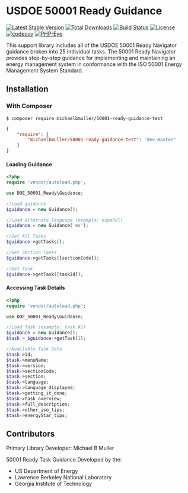 # USDOE 50001 Ready Guidance


[![Latest Stable Version](https://poser.pugx.org/michaelbmuller/50001-ready-guidance-test/v/stable)](https://packagist.org/packages/michaelbmuller/50001-ready-guidance-test)
[![Total Downloads](https://poser.pugx.org/michaelbmuller/50001-ready-guidance-test/downloads)](https://packagist.org/packages/michaelbmuller/50001-ready-guidance-test)
[![Build Status](https://travis-ci.org/michaelbmuller/50001-ready-guidance-test.svg?branch=master)](https://travis-ci.org/michaelbmuller/50001-ready-guidance-test)
[![License](https://poser.pugx.org/michaelbmuller/50001-ready-guidance-test/license)](https://packagist.org/packages/michaelbmuller/50001-ready-guidance-test)
[![codecov](https://codecov.io/gh/michaelbmuller/50001-ready-guidance-test/branch/master/graph/badge.svg)](https://codecov.io/gh/michaelbmuller/50001-ready-guidance-test)
[![PHP-Eye](https://php-eye.com/badge/michaelbmuller/50001-ready-guidance-test/tested.svg?style=flat)](https://php-eye.com/package/michaelbmuller/50001-ready-guidance-test)

This support library includes all of the USDOE 50001 Ready Navigator guidance broken into 25 individual tasks.
The 50001 Ready Navigator provides step-by-step guidance for implementing and maintaining 
an energy management system in conformance with the ISO 50001 Energy Management System Standard.


## Installation

### With Composer

```
$ composer require michaelbmuller/50001-ready-guidance-test
```

```json
{
    "require": {
        "michaelbmuller/50001-ready-guidance-test": "dev-master"
    }
}
```

#### Loading Guidance

```php
<?php
require 'vendor/autoload.php';

use DOE_50001_Ready\Guidance;

//Load guidance
$guidance = new Guidance();

//Load alternate language (example: español) 
$guidance = new Guidance('es'); 

//Get All Tasks
$guidance->getTasks();

//Get Section Tasks
$guidance->getTasks([sectionCode]);

//Get Task
$guidance->getTask([taskId]);
```

#### Accessing Task Details

```php
<?php
require 'vendor/autoload.php';

use DOE_50001_Ready\Guidance;

//Load Task (example: task #1)
$guidance = new Guidance();
$task = $guidance->getTask(1);

//Available Task Data 
$task->id;
$task->menuName;
$task->version;
$task->sectionCode;
$task->section;
$task->language;
$task->language_displayed;
$task->getting_it_done;
$task->task_overview;
$task->full_description;
$task->other_iso_tips;
$task->energyStar_tips;
```

## Contributors

Primary Library Developer: Michael B Muller

50001 Ready Task Guidance Developed by the:
* US Department of Energy
* Lawrence Berkeley National Laboratory
* Georgia Institute of Technology